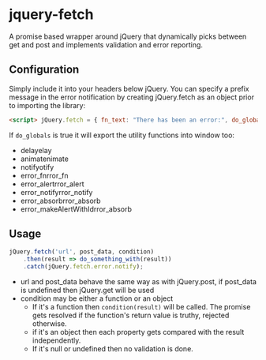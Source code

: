# jquery-fetch
A promise based wrapper around jQuery that dynamically picks between get and post and implements validation and error reporting.

## Configuration
Simply include it into your headers below jQuery.
You can specify a prefix message in the error notification by creating jQuery.fetch as an object prior to importing the library:
```html
<script> jQuery.fetch = { fn_text: "There has been an error:", do_globals: true }; </script>
```
If `do_globals` is true it will export the utility functions into window too:
* delayelay
* animatenimate
* notifyotify
* error_fnrror_fn
* error_alertrror_alert
* error_notifyrror_notify
* error_absorbrror_absorb
* error_makeAlertWithIdrror_absorb

## Usage
```javascript
jQuery.fetch('url', post_data, condition)
    .then(result => do_something_with(result))
    .catch(jQuery.fetch.error.notify);
```

* url and post_data behave the same way as with jQuery.post, if post_data is undefined then jQuery.get will be used
* condition may be either a function or an object
  - If it's a function then `condition(result)` will be called. The promise gets resolved if the function's return value is truthy, rejected otherwise.
  - if it's an object then each property gets compared with the result independently.
  - If it's null or undefined then no validation is done.

